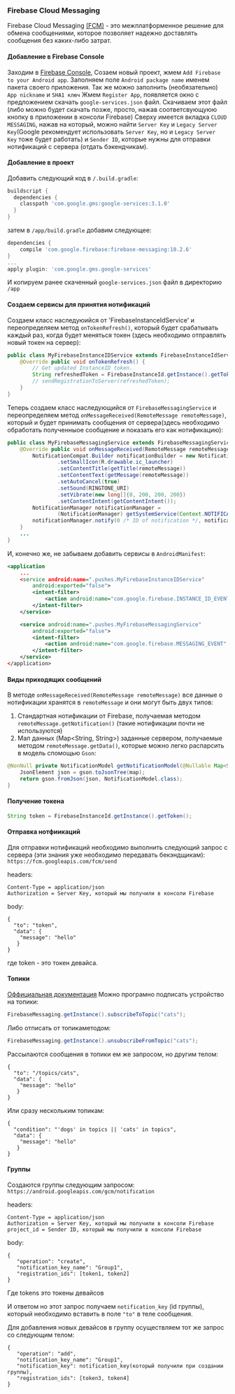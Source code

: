 ### Firebase Cloud Messaging
Firebase Cloud Messaging [(FCM)](https://firebase.google.com/docs/cloud-messaging/) - это межплатформенное решение для обмена сообщениями, которое позволяет надежно доставлять сообщения без каких-либо затрат.

#### Добавление в Firebase Console
Заходим в [Firebase Console](https://console.firebase.google.com),
Созаем новый проект, жмем `Add Firebase to your Android app`.
Заполняем поле `Android package name` именем пакета своего приложения.
Так же можно заполнить (необязательно) `App nickname` и `SHA1 ключ`
Жмем `Register App`, появляется окно с предложением скачать `google-services.json` файл.
Скачиваем этот файл (либо можно будет скачать позже, просто, нажав соответсвующуюю кнопку в приложении в консоли Firebase)
Сверху имеется вкладка `CLOUD MESSAGING`, нажав на который, можно найти `Server Key` и `Legacy Server Key`(Google рекомендует использовать `Server Key`, но и `Legacy Server Key` тоже будет работать) и `Sender ID`, которые нужны для отправки нотификаций с сервера (отдать бэкендчикам).

#### Добавление в проект
Добавить следующий код в `/.build.gradle`:
```groovy
buildscript {
  dependencies {
    classpath 'com.google.gms:google-services:3.1.0'
  }
}
```

затем в `/app/build.gradle` добавим следующее:
```groovy
dependencies {
    compile 'com.google.firebase:firebase-messaging:10.2.6'
}
...
apply plugin: 'com.google.gms.google-services'
```

И копируем ранее скаченный `google-services.json` файл в директорию `/app`

#### Создаем сервисы для принятия нотификаций
Создаем класс наследуюийся от 'FirebaseInstanceIdService' и переопределяем метод `onTokenRefresh()`, который будет срабатывать каждый раз, когда будет меняться токен (здесь необходимо отправлять новый токен на сервер):
```java
public class MyFirebaseInstanceIDService extends FirebaseInstanceIdService {
    @Override public void onTokenRefresh() {
        // Get updated InstanceID token.
        String refreshedToken = FirebaseInstanceId.getInstance().getToken();
        // sendRegistrationToServer(refreshedToken);
    }
}
```

Теперь создаем класс наследующийся от `FirebaseMessagingService` и переопределяем метод `onMessageReceived(RemoteMessage remoteMessage)`, который и будет принимать сообщения от сервера(здесь необходимо обработать полученныое сообщение и показать его как нотификацию):
```java
public class MyFirebaseMessagingService extends FirebaseMessagingService {
    @Override public void onMessageReceived(RemoteMessage remoteMessage) {
        NotificationCompat.Builder notificationBuilder = new NotificationCompat.Builder(this)
                .setSmallIcon(R.drawable.ic_launcher)
                .setContentTitle(getTitle(remoteMessage))
                .setContentText(getMessage(remoteMessage))
                .setAutoCancel(true)
                .setSound(RINGTONE_URI)
                .setVibrate(new long[]{0, 200, 200, 200})
                .setContentIntent(getContentIntent());
        NotificationManager notificationManager =
                (NotificationManager) getSystemService(Context.NOTIFICATION_SERVICE);
        notificationManager.notify(0 /* ID of notification */, notificationBuilder.build());
    }
    ...
}
```

И, конечно же, не забываем добавить сервисы в `AndroidManifest`:
```xml
<application
    ...
    <service android:name=".pushes.MyFirebaseInstanceIDService"
        android:exported="false">
        <intent-filter>
            <action android:name="com.google.firebase.INSTANCE_ID_EVENT" />
        </intent-filter>
    </service>

    <service android:name=".pushes.MyFirebaseMessagingService"
        android:exported="false">
        <intent-filter>
            <action android:name="com.google.firebase.MESSAGING_EVENT" />
        </intent-filter>
    </service>
</application>
```

#### Виды приходящих сообщений
В методе `onMessageReceived(RemoteMessage remoteMessage)` все данные о нотификации хранятся в `remoteMessage` и они могут быть двух типов:
1) Стандартная нотификации от Firebase, получаемая методом `remoteMessage.getNotification()` (такие нотификации почти не используются)
2) Мап данных (Map<String, String>) заданные сервером, получаемые методом `remoteMessage.getData()`, которые можно легко распарсить в модель спомощью `Gson`:
```java
@NonNull private NotificationModel getNotificationModel(@Nullable Map<String, String> map) {
    JsonElement json = gson.toJsonTree(map);
    return gson.fromJson(json, NotificationModel.class);
}
```

#### Получение токена
```java
String token = FirebaseInstanceId.getInstance().getToken();
```

#### Отправка нотфиикаций
Для отправки нотификаций необходимо выполнить следующий запрос с сервера (эти знания уже необходимо передавать бекэндщикам):
`https://fcm.googleapis.com/fcm/send`

headers:
```
Content-Type = application/json
Authorization = Server Key, который мы получили в консоли Firebase
```

body:
```
{
  "to": "token",
  "data": {
    "message": "hello"
   }
}
```
где token - это токен девайса.

#### Топики
[Оффициальная документация](https://firebase.google.com/docs/cloud-messaging/android/send-multiple)
Можно програмно подписать устройство на топики:
```java
FirebaseMessaging.getInstance().subscribeToTopic("cats");
```

Либо отписать от топикаметодом:
```java
FirebaseMessaging.getInstance().unsubscribeFromTopic("cats");
```
Рассылаются сообщения в топики ем же запросом, но другим телом:
```
{
  "to": "/topics/cats",
  "data": {
    "message": "hello"
   }
}
```
Или сразу нескольким топикам:
```
{
  "condition": "'dogs' in topics || 'cats' in topics",
  "data": {
    "message": "hello"
   }
}
```

#### Группы
Создаются группы следующим запросом:
`https://android.googleapis.com/gcm/notification`

headers:

```
Content-Type = application/json
Authorization = Server Key, который мы получили в консоли Firebase
project_id = Sender ID, который мы получили в консоли Firebase
```

body:
```
{
   "operation": "create",
   "notification_key_name": "Group1",
   "registration_ids": [token1, token2]
}
```
Где tokens это токены девайсов

И ответом но этот запрос получаем `notification_key` (id группы), который необходимо вставить в поле `"to"` в теле сообщения.

Для добавления новых девайсов в группу осуществляем тот же запрос со следующим телом:
```
{
   "operation": "add",
   "notification_key_name": "Group1",
   "notification_key": notification_key(который получили при создании группы),
   "registration_ids": [token3, token4]
}
```